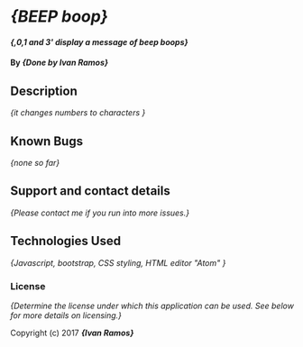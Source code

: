 # _{BEEP boop}_

#### _{,0,1 and 3' display a message of beep boops}_

#### By _**{Done by Ivan Ramos}**_

## Description

_{it changes numbers to characters }_

## Known Bugs

_{none so far}_

## Support and contact details

_{Please contact me if you run into more issues.}_

## Technologies Used

_{Javascript, bootstrap, CSS styling, HTML editor "Atom" }_

### License

*{Determine the license under which this application can be used.  See below for more details on licensing.}*

Copyright (c) 2017 **_{Ivan Ramos}_**
